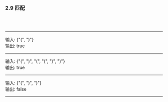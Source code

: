 
<h3 id = "title">
  2.9 匹配
</h3>
</br>
</br>

---
<div id = "qqq">
  <div id = "q0i">输入: {"(", ")"}</div>
  <div id = "q0o">输出: true</div>
</div>

---
<div id = "qqq">
  <div id = "q0i">输入: {"(", ")", "(", "(", ")", ")"}</div>
  <div id = "q0o">输出: true</div>
</div>

---
<div id = "qqq">
  <div id = "q0i">输入: {"(", ")", ")"}</div>
  <div id = "q0o">输出: false</div>
</div>

---
 
